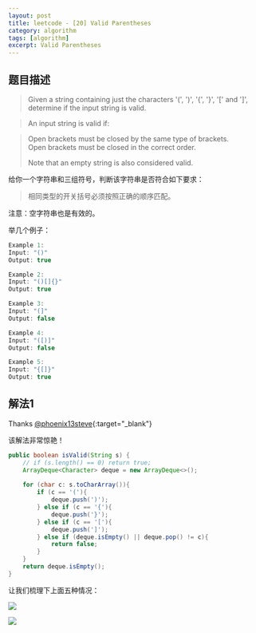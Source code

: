 ```yaml
---
layout: post
title: leetcode - [20] Valid Parentheses
category: algorithm
tags: [algorithm]
excerpt: Valid Parentheses
---
```


## 题目描述  

> Given a string containing just the characters '(', ')', '{', '}', '[' and ']', determine if the input string is valid.  

> An input string is valid if:  

> Open brackets must be closed by the same type of brackets.  
> Open brackets must be closed in the correct order.  
> 
> Note that an empty string is also considered valid.  

给你一个字符串和三组符号，判断该字符串是否符合如下要求：  

> 相同类型的开关括号必须按照正确的顺序匹配。  

注意：空字符串也是有效的。  


举几个例子：  

``` java
Example 1:
Input: "()"
Output: true

Example 2:
Input: "()[]{}"
Output: true

Example 3:
Input: "(]"
Output: false

Example 4:
Input: "([)]"
Output: false

Example 5:
Input: "{[]}"
Output: true

```

## 解法1


Thanks [@phoenix13steve](https://leetcode.com/problems/valid-parentheses/discuss/9178/Short-java-solution){:target="_blank"}  

该解法非常惊艳！  

``` java
public boolean isValid(String s) {
    // if (s.length() == 0) return true;
    ArrayDeque<Character> deque = new ArrayDeque<>();
    
    for (char c: s.toCharArray()){
        if (c == '('){
            deque.push(')');
        } else if (c == '{'){
            deque.push('}');
        } else if (c == '['){
            deque.push(']');
        } else if (deque.isEmpty() || deque.pop() != c){
            return false;
        }
    }
    return deque.isEmpty();
}
```

让我们梳理下上面五种情况：  

![](https://yyc-images.oss-cn-beijing.aliyuncs.com/leetcode_20_example_1-2.png)     


![](https://yyc-images.oss-cn-beijing.aliyuncs.com/leetcode_20_example_3-5.png)  